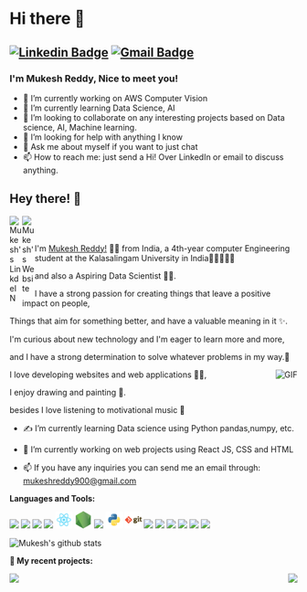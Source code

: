 # Hi there 👋

[![Linkedin Badge](https://img.shields.io/badge/-mukesh_reddy-blue?style=flat-square&logo=Linkedin&logoColor=white&link=https://www.linkedin.com/in/mukesh-reddy-613133174)](https://www.linkedin.com/in/mukesh-reddy-613133174/) 
[![Gmail Badge](https://img.shields.io/badge/-mukeshreddy900@gmail.com-c14438?style=flat-square&logo=Gmail&logoColor=white&link=mailto:mukeshreddy900@gmail.com)](mukeshreddy900@gmail.com)
---

### I'm Mukesh Reddy, Nice to meet you!

- 🔭 I’m currently working on AWS Computer Vision 
- 🌱 I’m currently learning Data Science, AI
- 👯 I’m looking to collaborate on any interesting projects based on Data science, AI, Machine learning.
- 🤔 I’m looking for help with anything I know
- 💬 Ask me about myself if you want to just chat
- 📫 How to reach me: just send a Hi! Over LinkedIn or email to discuss anything.

## Hey there!  👋
<a href="https://www.linkedin.com/in/mukesh-reddy-613133174" target="_blank">
  <img align="left" alt="Mukesh's LinkdeIN" width="22px" src="https://cdn.jsdelivr.net/npm/simple-icons@v3/icons/linkedin.svg" />
</a>
<a href="https://mukeshgates.github.io/" target="_blank">
  <img align="left" alt="Mukesh's Website" width="22px" src="https://cdn2.iconfinder.com/data/icons/ios-7-icons/50/globe-512.png" />
</a>

<br />
<br />

I'm [Mukesh Reddy!](https://mukeshgates.github.io/) 🙋‍♂️ from India, a 4th-year computer Engineering student at the Kalasalingam University in India👨‍💻👨🏼‍✈️ 

and also a Aspiring Data Scientist 🙋‍♂️.

I have a strong passion for creating things that leave a positive impact on people,

Things that aim for something better, and have a valuable meaning in it ✨.

I'm curious about new technology and I'm eager to learn more and more,

and I have a strong determination to solve whatever problems in my way.💪

  <img align="right" alt="GIF" src="https://" />
  
I love developing websites and web applications 💁‍♀️,

I enjoy drawing and painting 🎨. 

besides I love listening to motivational music 🎵

- ✍ I’m currently learning Data science using Python pandas,numpy, etc. 

- 🔭 I’m currently working on web projects using React JS, CSS and HTML

- 📫<a> If you have any inquiries you can send me an email through: mukeshreddy900@gmail.com
  
</a>

**Languages and Tools:**

<code><img height="30" src="https://cdn0.iconfinder.com/data/icons/social-network-7/50/22-128.png"></code>
<code><img height="30" src="https://cdn1.iconfinder.com/data/icons/social-media-logos-7/64/css-3-256.png"></code>
<code><img height="30" src="https://cdn2.iconfinder.com/data/icons/nodejs-1/256/nodejs-256.png"></code>
<code><img height="30" src="https://cdn4.iconfinder.com/data/icons/logos-and-brands/512/181_Java_logo_logos-128.png"></code>
<code><img height="30" src="https://raw.githubusercontent.com/github/explore/80688e429a7d4ef2fca1e82350fe8e3517d3494d/topics/react/react.png"></code>
<code><img height="30" src="https://raw.githubusercontent.com/github/explore/80688e429a7d4ef2fca1e82350fe8e3517d3494d/topics/nodejs/nodejs.png"></code>
<code><img height="30" src="https://cdn1.iconfinder.com/data/icons/hawcons/32/699251-icon-24-file-sql-256.png"></code>
<code><img height="30" src="https://raw.githubusercontent.com/github/explore/80688e429a7d4ef2fca1e82350fe8e3517d3494d/topics/python/python.png"></code>
<code><img height="30" src="https://raw.githubusercontent.com/github/explore/80688e429a7d4ef2fca1e82350fe8e3517d3494d/topics/git/git.png"></code>
<code><img height="30" src="https://cdn.icon-icons.com/icons2/2107/PNG/128/file_type_gatsby_icon_130583.png"></code>
<code><img height="30" src="https://cdn4.iconfinder.com/data/icons/bloomies-webdesign-tools/25/Figma_square-128.png"></code>
<code><img height="30" src="https://cdn4.iconfinder.com/data/icons/macaron-1/48/gimp-128.png"></code>
<code><img height="30" src="https://cdn.icon-icons.com/icons2/1381/PNG/128/intellij_93550.png"></code>
<code><img height="30" src="https://cdn.icon-icons.com/icons2/1495/PNG/128/visualstudiocodeinsiders_103154.png"></code>
<code><img height="30" src="https://cdn4.iconfinder.com/data/icons/macaron-1/48/atom-128.png"></code>

![Mukesh's github stats](https://github-readme-stats.vercel.app/api?username=mukeshgates&show_icons=true&hide_border=true)

**:rocket: My recent projects:**

<a href="https://github.com/mukeshgates/portfolio">
  <img align="left" src="https://github-readme-stats.vercel.app/api/pin/?username=mukeshgates&repo=portfolio" />
</a>

<a href="https://github.com/DaliaW/Covid19-Tracker">
  <img align="right" src="https://github-readme-stats.vercel.app/api/pin/?username=DaliaW&repo=Covid19-Tracker" />
</a>



<!--
**mukeshgates/mukeshgates** is a ✨ _special_ ✨ repository because its `README.md` (this file) appears on your GitHub profile.

Here are some ideas to get you started:

- 🔭 I’m currently working on 
- 👯 I’m looking to collaborate on ...
- 🤔 I’m looking for help with ...
- 💬 Ask me about ...
- 📫 How to reach me: ...
- 😄 Pronouns: ...
- ⚡ Fun fact: ...
-->
